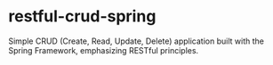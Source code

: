 # restful-crud-spring
Simple CRUD (Create, Read, Update, Delete) application built with the Spring Framework, emphasizing RESTful principles.
